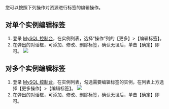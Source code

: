 您可以按照下列操作对资源进行标签的编辑操作。

## 对单个实例编辑标签
1. 登录 [MySQL 控制台](https://console.cloud.tencent.com/cdb)，在实例列表，选择“操作”列的【更多】>【编辑标签】。
2. 在弹出的对话框，可添加、修改、删除标签，确认无误后，单击【确定】即可。
![](https://main.qcloudimg.com/raw/53c4434896a08e2714285ab8e46d0901.png)


## 对多个实例编辑标签
1. 登录 [MySQL 控制台](https://console.cloud.tencent.com/cdb)，在实例列表，勾选需要编辑标签的实例，在列表上方选择【更多操作】>【编辑标签】。
![](https://main.qcloudimg.com/raw/f999c7d7fa58c622c677beae97579259.png) 
2. 在弹出的对话框，可添加、修改、删除标签，确认无误后，单击【确定】即可。
